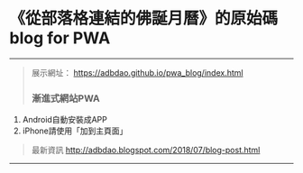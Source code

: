 # 《從部落格連結的佛誕月曆》的原始碼 blog for PWA  
---  
> 展示網址：  https://adbdao.github.io/pwa_blog/index.html  
>###  漸進式網站PWA  
  1. Android自動安裝成APP  
  2. iPhone請使用「加到主頁面」  
  
> 最新資訊 http://adbdao.blogspot.com/2018/07/blog-post.html  
---  